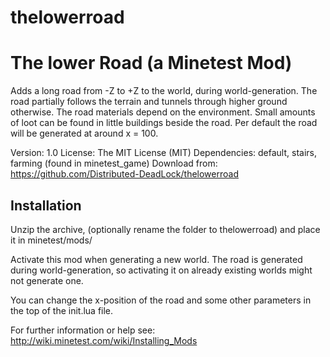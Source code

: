 # thelowerroad

The lower Road (a Minetest Mod)
====================

Adds a long road from -Z to +Z to the world, during world-generation.
The road partially follows the terrain and tunnels through higher ground otherwise.
The road materials depend on the environment. 
Small amounts of loot can be found in little buildings beside the road.
Per default the road will be generated at around x = 100.

Version: 1.0
License: The MIT License (MIT)
Dependencies: default, stairs, farming (found in minetest_game)
Download from: https://github.com/Distributed-DeadLock/thelowerroad

Installation
------------
Unzip the archive, (optionally rename the folder to thelowerroad) and
place it in minetest/mods/

Activate this mod when generating a new world.
The road is generated during world-generation, so
activating it on already existing worlds might not generate one.

You can change the x-position of the road and some other parameters in the top of the init.lua file.

For further information or help see:
http://wiki.minetest.com/wiki/Installing_Mods
